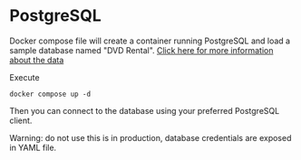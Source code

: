 # PostgreSQL

Docker compose file will create a container running PostgreSQL and load a sample database named "DVD Rental". <a href="https://www.postgresqltutorial.com/postgresql-getting-started/postgresql-sample-database/" target="_blank">Click here for more information about the data</a>

Execute
```
docker compose up -d
```
Then you can connect to the database using your preferred PostgreSQL client.

Warning: do not use this is in production, database credentials are exposed in YAML file.